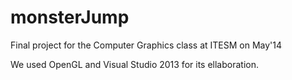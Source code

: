 monsterJump
===========

Final project for the Computer Graphics class at ITESM on May'14

We used OpenGL and Visual Studio 2013 for its ellaboration.
